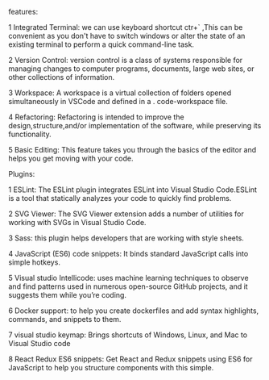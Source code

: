 features:

1 Integrated Terminal: we can use keyboard shortcut ctr+` ,This can be convenient as you don't have to switch windows or alter the state of an existing terminal to perform a quick command-line task.

2 Version Control: version control is a class of systems responsible for managing changes to computer programs, documents, large web sites, or other collections of information.

3 Workspace: A workspace is a virtual collection of folders opened simultaneously in VSCode and defined in a . code-workspace file.

4 Refactoring: Refactoring is intended to improve the design,structure,and/or implementation of the software, while preserving its functionality.

5 Basic Editing: This feature takes you through the basics of the editor and helps you get moving with your code.

Plugins:

1 ESLint: The ESLint plugin integrates ESLint into Visual Studio Code.ESLint is a tool that statically analyzes your code to quickly find problems.

2 SVG Viewer: The SVG Viewer extension adds a number of utilities for working with SVGs in Visual Studio Code.

3 Sass:  this plugin helps developers that are working with style sheets.

4 JavaScript (ES6) code snippets: It binds standard JavaScript calls into simple hotkeys. 

5 Visual studio Intellicode: uses machine learning techniques to observe and find patterns used in numerous open-source GitHub projects, and it suggests them while you’re coding.

6 Docker support: to help you create dockerfiles and add syntax highlights, commands, and snippets to them.

7 visual studio keymap: Brings shortcuts of Windows, Linux, and Mac to Visual Studio code

8 React Redux ES6 snippets: Get React and Redux snippets using ES6 for JavaScript to help you structure components with this simple.
